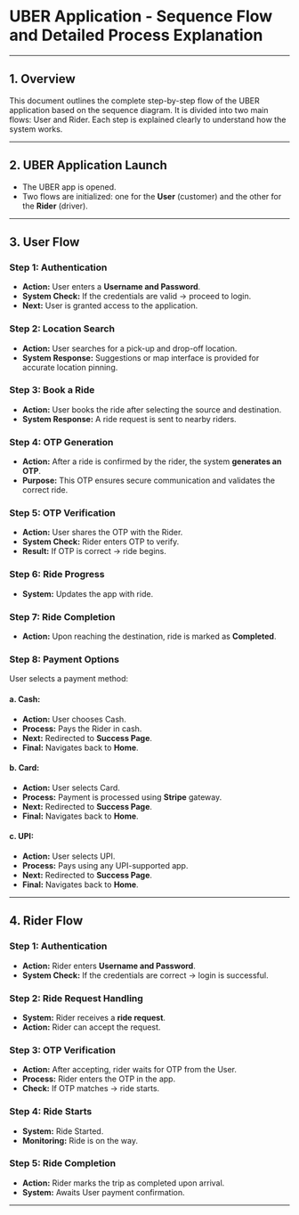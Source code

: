 
# UBER Application - Sequence Flow and Detailed Process Explanation

---

## 1. Overview
This document outlines the complete step-by-step flow of the UBER application based on the sequence diagram. It is divided into two main flows: User and Rider. Each step is explained clearly to understand how the system works.

---

## 2. UBER Application Launch
- The UBER app is opened.
- Two flows are initialized: one for the **User** (customer) and the other for the **Rider** (driver).

---

## 3. User Flow

### Step 1: Authentication
- **Action:** User enters a **Username and Password**.
- **System Check:** If the credentials are valid → proceed to login.
- **Next:** User is granted access to the application.

### Step 2: Location Search
- **Action:** User searches for a pick-up and drop-off location.
- **System Response:** Suggestions or map interface is provided for accurate location pinning.

### Step 3: Book a Ride
- **Action:** User books the ride after selecting the source and destination.
- **System Response:** A ride request is sent to nearby riders.

### Step 4: OTP Generation
- **Action:** After a ride is confirmed by the rider, the system **generates an OTP**.
- **Purpose:** This OTP ensures secure communication and validates the correct ride.

### Step 5: OTP Verification
- **Action:** User shares the OTP with the Rider.
- **System Check:** Rider enters OTP to verify.
- **Result:** If OTP is correct → ride begins.

### Step 6: Ride Progress
- **System:** Updates the app with ride.

### Step 7: Ride Completion
- **Action:** Upon reaching the destination, ride is marked as **Completed**.

### Step 8: Payment Options
User selects a payment method:

#### a. Cash:
- **Action:** User chooses Cash.
- **Process:** Pays the Rider in cash.
- **Next:** Redirected to **Success Page**.
- **Final:** Navigates back to **Home**.

#### b. Card:
- **Action:** User selects Card.
- **Process:** Payment is processed using **Stripe** gateway.
- **Next:** Redirected to **Success Page**.
- **Final:** Navigates back to **Home**.

#### c. UPI:
- **Action:** User selects UPI.
- **Process:** Pays using any UPI-supported app.
- **Next:** Redirected to **Success Page**.
- **Final:** Navigates back to **Home**.

---

## 4. Rider Flow

### Step 1: Authentication
- **Action:** Rider enters **Username and Password**.
- **System Check:** If the credentials are correct → login is successful.

### Step 2: Ride Request Handling
- **System:** Rider receives a **ride request**.
- **Action:** Rider can accept the request.

### Step 3: OTP Verification
- **Action:** After accepting, rider waits for OTP from the User.
- **Process:** Rider enters the OTP in the app.
- **Check:** If OTP matches → ride starts.

### Step 4: Ride Starts
- **System:** Ride Started.
- **Monitoring:** Ride is on the way.

### Step 5: Ride Completion
- **Action:** Rider marks the trip as completed upon arrival.
- **System:** Awaits User payment confirmation.

---
